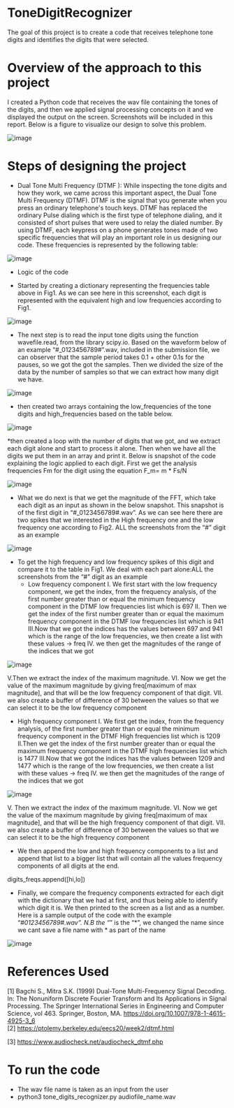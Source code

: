 # ToneDigitRecognizer
The goal of this project is to create a code that receives telephone tone digits and identifies the digits that were selected. 

# Overview of the approach to this project
I created a Python code that receives the wav file containing the tones of the digits, and then we applied signal processing concepts on it and we displayed the output on the screen. Screenshots will be included in this report. Below is a figure to visualize our design to solve this problem.

![image](https://user-images.githubusercontent.com/75078872/120473109-f8239100-c3a6-11eb-936a-9093ecb04f42.png)

# Steps of designing the project
- Dual Tone Multi Frequency (DTMF ):
While inspecting the tone digits and how they work, we came across this important aspect, the Dual Tone Multi Frequency (DTMF). DTMF is the signal that you generate when you press an ordinary telephone's touch keys. DTMF has replaced the ordinary Pulse dialing which is the first type of telephone dialing, and it consisted of short pulses that were used to relay the dialed number. By using DTMF, each keypress on a phone generates tones made of two specific frequencies that will play an important role in us designing our code. These frequencies is represented by the following table: 

![image](https://user-images.githubusercontent.com/75078872/120473425-4cc70c00-c3a7-11eb-87cf-7e0d2f13322a.png)

- Logic of the code
* Started by creating a dictionary representing the frequencies table above in Fig1. As we can see here in this screenshot, each digit is represented with the equivalent high and low frequencies according to Fig1.

![image](https://user-images.githubusercontent.com/75078872/120473564-72541580-c3a7-11eb-9c17-39e50d45b954.png)

*  The next step is to read the input tone digits using the function wavefile.read, from the library scipy.io. Based on the waveform below of an example “#_0123456789#”.wav, included in the submission file, we can observer that the sample period takes 0.1 + other 0.1s for the pauses, so we got the got the samples. Then we divided the size of the data by the number of samples so that we can extract how many digit we have.

![image](https://user-images.githubusercontent.com/75078872/120474173-2eaddb80-c3a8-11eb-9d7c-4473c617b934.png)

*  then created two arrays containing the low_frequencies of the tone digits and high_frequencies based on the table below. 

![image](https://user-images.githubusercontent.com/75078872/120474211-379ead00-c3a8-11eb-85f9-f59d572443a3.png)

*then created a loop with the number of digits that we got, and we extract each digit alone and start to process it alone. Then when we have all the digits we put them in an array and print it. Below is snapshot of the code explaining the logic applied to each digit.
First we get the analysis frequencies Fm for the digit using the equation F_m= m * Fs/N

![image](https://user-images.githubusercontent.com/75078872/120475098-3d48c280-c3a9-11eb-812a-3db09b3f2fb0.png)


* What we do next is that we get the magnitude of the FFT, which take each digit as an input as shown in the below snapshot. This snapshot is of the first digit in “#_0123456789#.wav”. 
As we can see here there are two spikes that we interested in the High frequency one and the low frequency one according to Fig2. ALL the screenshots from the “#” digit as an example

![image](https://user-images.githubusercontent.com/75078872/120474343-5f8e1080-c3a8-11eb-91f7-f6abfc8f6284.png)

* To get the high frequency and low frequency spikes of this digit and compare it to the table in Fig1. We deal with each part alone:ALL the screenshots from the “#” digit as an example
  - Low frequency component
I. We first start with the low frequency component, we get the index, from the frequency analysis,  of the first number greater than or equal  the minimum frequency component in the DTMF low frequencies list which is 697
II. Then we get the index of the first number greater than or equal the maximum frequency component in the DTMF low frequencies list  which is 941
III.Now that we got the indices has the values between 697 and 941 which is the range of the low frequencies, we then create a list with these values -> freq
IV. we then get the magnitudes of the range of the indices that we got

![image](https://user-images.githubusercontent.com/75078872/120474431-7fbdcf80-c3a8-11eb-944f-715ba8805ae1.png)

V.Then we extract the index of the maximum magnitude.
VI. Now we get the value of the maximum magnitude by giving freq[maximum of max magnitude], and that will be the low frequency component of that digit. 
VII. we also create a buffer of difference of 30 between the values so that we can select it to be the low frequency component

  - High frequency component
I. We first get the index, from the frequency analysis,  of the first number greater than or equal  the minimum frequency component in the DTMF High frequencies list which is 1209
II.Then we get the index of the first number greater than or equal the maximum frequency component in the DTMF high frequencies list  which is 1477
III.Now that we got the indices has the values between 1209 and 1477 which is the range of the low frequencies, we then create a list with these values -> freq
IV. we then get the magnitudes of the range of the indices that we got

![image](https://user-images.githubusercontent.com/75078872/120474579-a976f680-c3a8-11eb-869f-10611c558f23.png)

V. Then we extract the index of the maximum magnitude.
VI. Now we get the value of the maximum magnitude by giving freq[maximum of max magnitude], and that will be the high frequency component of that digit. 
VII. we also create a buffer of difference of 30 between the values so that we can select it to be the high frequency component

* We then append the low and high frequency components to a list and append that list to a bigger list that will contain all the values frequency components of all digits at the end. 

digits_freqs.append([hi,lo])

* Finally, we compare the frequency components extracted for each digit with the dictionary that we had at first, and thus being able to identify which digit it is. We then printed to the screen as a list and as a number. Here is a sample output of the code with the example “#_0123456789#.wav”. N.B the “_” is the “*”, we changed the name since we cant save a file name with * as part of the name

![image](https://user-images.githubusercontent.com/75078872/120474728-d6c3a480-c3a8-11eb-99e2-2f65c7333b9e.png)


# References Used 
[1]  Bagchi S., Mitra S.K. (1999) Dual-Tone Multi-Frequency Signal Decoding. In: The Nonuniform Discrete    Fourier Transform and Its Applications in Signal Processing. The Springer International Series in                   Engineering and Computer Science, vol 463. Springer, Boston, MA. https://doi.org/10.1007/978-1-4615-4925-3_6      
[2] https://ptolemy.berkeley.edu/eecs20/week2/dtmf.html

[3] https://www.audiocheck.net/audiocheck_dtmf.php
# To run the code
- The wav file name is taken as an input from the user
- python3 tone_digits_recognizer.py audiofile_name.wav
